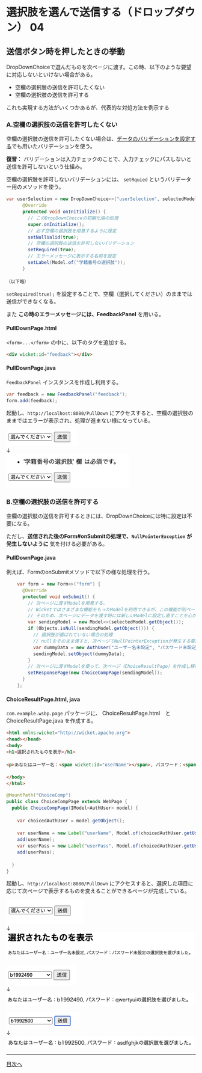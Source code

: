 # 選択肢を選んで送信する（ドロップダウン） 04

## 送信ボタン時を押したときの挙動

DropDownChoiceで選んだものを次ページに渡す。この時、以下のような要望に対応しないといけない場合がある。

- 空欄の選択肢の送信を許可したくない
- 空欄の選択肢の送信を許可する

これも実現する方法がいくつかあるが、代表的な対処方法を例示する

### A.空欄の選択肢の送信を許可したくない

空欄の選択肢の送信を許可したくない場合は、[データのバリデーションを設定する](../D01/01.md)でも用いたバリデーションを使う。

**復習：** バリデーションは入力チェックのことで、入力チェックにパスしないと送信を許可しないという仕組み。

空欄の選択肢を許可しないバリデーションには、 `setRquied` というバリデーター用のメソッドを使う。

```java
var userSelection = new DropDownChoice<>("userSelection", selectedModel, selectionModel, renderer){
      @Override
      protected void onInitialize() {
        // このDropDownChoiceの初期化用の処理
        super.onInitialize();
        // 必ず空欄の選択肢を用意するように設定
        setNullValid(true);
        // 空欄の選択肢の送信を許可しないバリデーション
        setRequired(true);
        // エラーメッセージに表示する名前を設定
        setLabel(Model.of("学籍番号の選択肢"));
      }

（以下略）
```

`setRequired(true);` を設定することで、空欄（選択してください）のままでは送信ができなくなる。

また  **この時のエラーメッセージには、FeedbackPanel** を用いる。

#### PullDownPage.html

`<form>...</form>` の中に、以下のタグを追加する。

```html
<div wicket:id="feedback"></div>
```

#### PullDownPage.java

`FeedbackPanel` インスタンスを作成し利用する。

```java
var feedback = new FeedbackPanel("feedback");
form.add(feedback);
```

起動し、`http://localhost:8080/PullDown` にアクセスすると、空欄の選択肢のままではエラーが表示され、処理が進まない様になっている。

![空欄のまま選択し送信](./fig41.png)
</br>↓</br>
![エラーメッセージ表示](./fig42.png)


### B.空欄の選択肢の送信を許可する

空欄の選択肢の送信を許可するときには、DropDownChoiceには特に設定は不要になる。

ただし、**送信された後のForm#onSubmitの処理で、`NullPointerException` が発生しないように** 気を付ける必要がある。

#### PullDownPage.java

例えば、FormのonSubmitメソッドで以下の様な処理を行う。

```java
    var form = new Form<>("form") {
      @Override
      protected void onSubmit() {
        // 次ページに渡すModelを用意する。
        // Wicketではさまざまな機能をもったModelを利用できるが、この機能が別ページで想定していない動きをすると動作不良の要因になる場合がある。
        // そのため、次ページにデータを渡す時には新しいModelに設定し直すことを心がけると、バグの防止になる。
        var sendingModel = new Model<>(selectedModel.getObject());
        if (Objects.isNull(sendingModel.getObject())) {
          // 選択肢が選ばれていない場合の処理
          // nullをそのまま渡すと、次ページでNullPointerExceptionが発生する要因になるので、ダミーのデータを渡す。
          var dummyData = new AuthUser("ユーザー名未設定", "パスワード未設定");
          sendingModel.setObject(dummyData);
        }
        // 次ページに渡すModelを使って、次ページ（ChoiceResultPage）を作成し移動する。
        setResponsePage(new ChoiceCompPage(sendingModel));
      }
    };
```

#### ChoiceResultPage.html, java

`com.example.wsbp.page` パッケージに、 ChoiceResultPage.html　と ChoiceResultPage.java を作成する。

```html
<html xmlns:wicket="http://wicket.apache.org">
<head></head>
<body>
<h1>選択されたものを表示</h1>

<p>あなたはユーザー名：<span wicket:id="userName"></span>, パスワード：<span wicket:id="userPass"></span>の選択肢を選びました。</p>

</body>
</html>
```

```java
@MountPath("ChoiceComp")
public class ChoiceCompPage extends WebPage {
  public ChoiceCompPage(IModel<AuthUser> model) {

    var choicedAuthUser = model.getObject();

    var userName = new Label("userName", Model.of(choicedAuthUser.getUserName()));
    add(userName);
    var userPass = new Label("userPass", Model.of(choicedAuthUser.getUserPass()));
    add(userPass);

  }
}
```

起動し、`http://localhost:8080/PullDown` にアクセスすると、選択した項目に応じて次ページで表示するものを変えることができるページが完成している。

![空欄を選択](./fig43.png)
</br>↓</br>
![ダミー値を表示](./fig44.png)

![空欄を選択](./fig45.png)
</br>↓</br>
![ダミー値を表示](./fig46.png)

![空欄を選択](./fig47.png)
</br>↓</br>
![ダミー値を表示](./fig48.png)

----

[目次へ](../../README.md) 